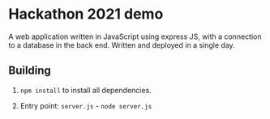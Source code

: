 # Hackathon 2021 demo

A web application written in JavaScript using express JS, with a connection to a
database in the back end. Written and deployed in a single day.

## Building

1. `npm install` to install all dependencies.

2. Entry point: `server.js` - `node server.js`
